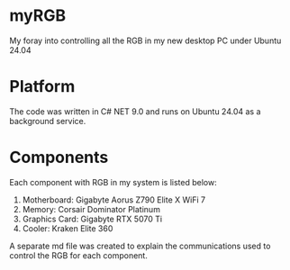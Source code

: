# myRGB
My foray into controlling all the RGB in my new desktop PC under Ubuntu 24.04

# Platform
The code was written in C# NET 9.0 and runs on Ubuntu 24.04 as a background service.

# Components
Each component with RGB in my system is listed below:<br>
1. Motherboard: Gigabyte Aorus Z790 Elite X WiFi 7<br>
2. Memory: Corsair Dominator Platinum<br>
3. Graphics Card: Gigabyte RTX 5070 Ti<br>
4. Cooler: Kraken Elite 360<br>

A separate md file was created to explain the communications used to control the RGB for each component.<br>
